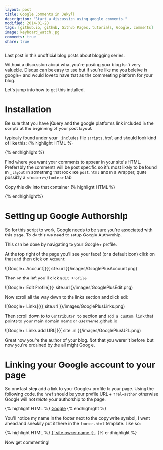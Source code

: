 ```yaml
---
layout: post
title: Google Comments in Jekyll
description: "Start a discussion using google comments."
modified: 2014-01-28
tags: [github.io, github, Github Pages, tutorials, Google, comments]
image: keyboard_watch.jpg
comments: true
share: true
---
```

Last post in this unofficial blog posts about blogging series.

Without a discussion about what you're posting your blog isn't very valueble. Disque can be easy to use but if you're like me you beleive in google+ and would love to have that as the commenting platform for your blog.

Let's jump into how to get this installed.

# Installation

Be sure that you have jQuery and the google platforms link included in the scripts at the beginning of your post layout.

typically found under your `_includes` file `scripts.html` and should look kind of like this:
{% highlight HTML %}
<script src="//ajax.googleapis.com/ajax/libs/jquery/1.9.1/jquery.min.js"></script>
<script src="https://apis.google.com/js/platform.js" async defer></script>
{% endhighlight %}

Find where you want your comments to appear in your site's HTML. Preferably the comments will be post specific so it's most likely to be found in `_layout` in something that look like `post.html` and in a wrapper, quite possibly a `<footer></footer>` tab

Copy this div into that container
{% highlight HTML %}
<div id="comments"></div>
<script>
  gapi.comments.render('comments', {
      href: window.location,
      width: '624',
      first_party_property: 'BLOGGER',
      view_type: 'FILTERED_POSTMOD'
  });
</script>
{% endhighlight%}

# Setting up Google Authorship

So for this script to work, Google needs to be sure you're associated with this page. To do this we need to setup Google Authorship.

This can be done by navigating to your Google+ profile.

At the top right of the page you'll see your face! (or a default icon) click on that and then click on `Account`

![Google+ Account]({{ site.url }}/images/GooglePlusAccount.png)

Then on the left you'll click `Edit Profile`

![Google+ Edit Profile]({{ site.url }}/images/GooglePlusEdit.png)

Now scroll all the way down to the links section and click edit

![Google+ Links]({{ site.url }}/images/GooglePlusLinks.png)

Then scroll down to to `Contributor to` section and `add a custom link` that points to your main domain name or _username_.github.io

![Google+ Links add URL]({{ site.url }}/images/GooglePlusURL.png)

Great now you're the author of your blog. Not that you weren't before, but now you're ordained by the all might Google.

# Linking your Google account to your page

So one last step add a link to your Google+ profile to your page. Using the following code. the `href` should be your profile URL + `?rel=author` otherwise Google will not _relate_ your authorship to the page.

{% highlight HTML %}
<a href="https://plus.google.com/+YourProfileName?
   rel=author">Google</a>
{% endhighlight %}

You'll notice my name in the footer next to the copy write symbol, I went ahead and sneakily put it there in the `footer.html` template. Like so:

{% highlight HTML %}
  <a href="https://plus.google.com/+KwynMeagher?rel=author"> {{ site.owner.name }} </a>.
{% endhighlight %}

Now get commenting!
